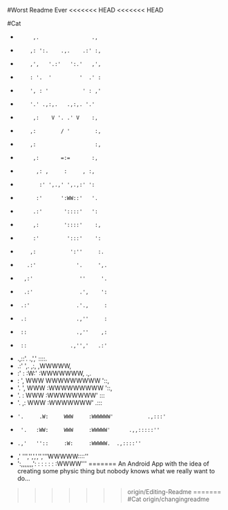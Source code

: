 #Worst Readme Ever
<<<<<<< HEAD
<<<<<<< HEAD

#Cat
*          ,.                 .,
*         ,: ':.    .,.    .:' :,
*         ,',   '.:'   ':.'   ,',
*         : '.  '         '  .' :
*         ', : '           ' : ,'
*         '.' .,:,.   .,:,. '.'
*          ,:    V '. .' V    :,
*         ,:        / '        :,
*         ,:                   :,
*          ,:       =:=       :,
*           ,: ,     :     , :,
*            :' ',.,' ',.,:' ':
*           :'      ':WW::'   '.
*          .:'       '::::'   ':
*          ,:        '::::'    :,
*          :'         ':::'    ':
*         ,:           ':''     :.
*        .:'             '.     ',.
*       ,:'               ''     '.
*       .:'               .',    ':
*      .:'               .'.,     :
*      .:                .,''     :
*      ::                .,''    ,:
*      ::              .,'','   .:'
*    .,::'.           .,','     ::::.
*  .:'     ',.       ,:,       ,WWWWW,
*  :'        :       :W:'     :WWWWWWW,          .,.
*  :         ',      WWW      WWWWWWWWW          '::,
*  '.         ',     WWW     :WWWWWWWWW            '::,
*   '.         :     WWW     :WWWWWWWW'             :::
*    '.       ,:     WWW     :WWWWWWW'             .:::
*     '.     .W:     WWW     :WWWWWW'           .,:::'
*      '.   :WW:     WWW     :WWWWW'      .,,:::::''
*     .,'   ''::     :W:     :WWWWW.  .,::::''
*  ,'        ''','',',','','''WWWWW::::''
*   ':,,,,,,,':  :  : : :  :  :WWWW'''
=======
An Android App with the idea of creating some physic thing but nobody knows what we really want to do...
>>>>>>> origin/Editing-Readme
=======
#Cat
>>>>>>> origin/changingreadme
